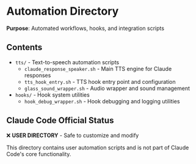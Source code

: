 # Automation Directory

**Purpose**: Automated workflows, hooks, and integration scripts

## Contents
- `tts/` - Text-to-speech automation scripts
  - `claude_response_speaker.sh` - Main TTS engine for Claude responses
  - `tts_hook_entry.sh` - TTS hook entry point and configuration
  - `glass_sound_wrapper.sh` - Audio wrapper and sound management
- `hooks/` - Hook system utilities
  - `hook_debug_wrapper.sh` - Hook debugging and logging utilities

## Claude Code Official Status
❌ **USER DIRECTORY** - Safe to customize and modify

This directory contains user automation scripts and is not part of Claude Code's core functionality.